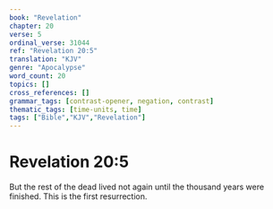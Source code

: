 ```yaml
---
book: "Revelation"
chapter: 20
verse: 5
ordinal_verse: 31044
ref: "Revelation 20:5"
translation: "KJV"
genre: "Apocalypse"
word_count: 20
topics: []
cross_references: []
grammar_tags: [contrast-opener, negation, contrast]
thematic_tags: [time-units, time]
tags: ["Bible","KJV","Revelation"]
---
```


# Revelation 20:5

But the rest of the dead lived not again until the thousand years were finished. This is the first resurrection.

